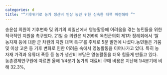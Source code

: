```yaml
---
categories: d
title: "“기후위기로 농가 생산비 인상 농민 위한 신속한 대책 마련해야 ”"
---
```

송윤섭 의원이 기후변화 및 위기의 최일선에서 영농활동에 어려움을 겪는 농민들을 위한 적극적인 지원을 촉구했다. 21일 송 의원은 제299회 옥천군의회 제1차 정례회에서 ‘쌀 농자재 등에 대한 군 차원의 지원 대책 촉구’를 주제로 5분 발언에 나섰다.농민들은 가뭄 및 이상 고온 등 기후 변화로 인한 어려움 속에서 영농활동을 이어나가고 있다. 특히 농자재 가격과 유류대 폭등 등 농가 생산비 부담은 영농활동을 더욱 힘들게 만들고 있다. 농촌경제연구원에 따르면 올해 1/4분기 농가의 재료비 구매 비용은 지난해 1/4분기에 비해 32.3%,